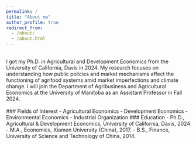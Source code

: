 ```yaml
---
permalink: /
title: "About me"
author_profile: true
redirect_from: 
  - /about/
  - /about.html
---
```


<br>
I got my Ph.D. in Agricultural and Development Economics from the University of California, Davis in 2024. My research focuses on understanding how public policies and market mechanisms affect the functioning of agrifood systems amid market imperfections and climate change. I will join the Department of Agribusiness and Agricultural Economics at the University of Manitoba as an Assistant Professor in Fall 2024.
<br> 
<br>
### Fields of Interest
- Agricultural Economics
- Development Economics
- Environmental Economics
- Industrial Organization
### Education
- Ph.D., Agricultural & Development Economics, University of California, Davis, 2024
- M.A., Economics, Xiamen University (China), 2017.
- B.S., Finance, University of Science and Technology of China, 2014.
<br>
<br>
